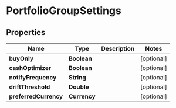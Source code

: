 

# PortfolioGroupSettings


## Properties

| Name | Type | Description | Notes |
|------------ | ------------- | ------------- | -------------|
|**buyOnly** | **Boolean** |  |  [optional] |
|**cashOptimizer** | **Boolean** |  |  [optional] |
|**notifyFrequency** | **String** |  |  [optional] |
|**driftThreshold** | **Double** |  |  [optional] |
|**preferredCurrency** | **Currency** |  |  [optional] |



